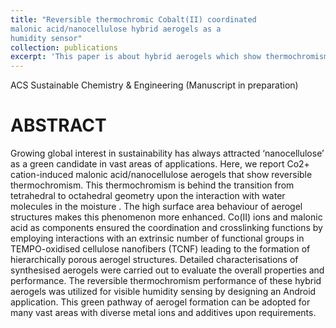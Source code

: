 ```yaml
---
title: "Reversible thermochromic Cobalt(II) coordinated
malonic acid/nanocellulose hybrid aerogels as a 
humidity sensor"
collection: publications
excerpt: 'This paper is about hybrid aerogels which show thermochromism (change colour with change in humidity of the surrounding environment).'
---
```

ACS Sustainable Chemistry & Engineering (Manuscript in preparation)

ABSTRACT
========
Growing global interest in sustainability has always attracted ‘nanocellulose’ as a green 
candidate in vast areas of applications. Here, we report Co2+ cation-induced malonic 
acid/nanocellulose aerogels that show reversible thermochromism. This thermochromism is behind the transition from
tetrahedral to octahedral geometry upon the interaction with water molecules in the moisture
. The high surface area behaviour of aerogel structures makes this 
phenomenon more enhanced. Co(II) ions and malonic acid as components ensured the 
coordination and crosslinking functions by employing interactions with an extrinsic number of 
functional groups in TEMPO-oxidised cellulose nanofibers (TCNF) leading to the formation of 
hierarchically porous aerogel structures. Detailed characterisations of synthesised aerogels 
were carried out to evaluate the overall properties and performance. The reversible 
thermochromism performance of these hybrid aerogels was utilized for visible humidity sensing by
designing an Android application. This green pathway of aerogel formation can be adopted for 
many vast areas with diverse metal ions and additives upon requirements. 


